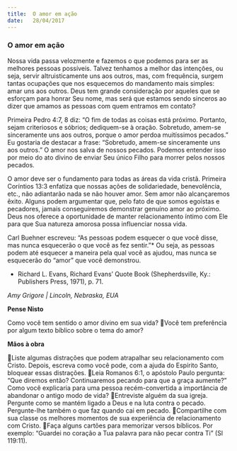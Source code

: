 ```yaml
---
title:  O amor em ação
date:   28/04/2017
---
```


### O amor em ação

Nossa vida passa velozmente e fazemos o que podemos para ser as melhores pessoas possíveis. Talvez tenhamos a melhor das intenções, ou seja, servir altruisticamente uns aos outros, mas, com frequência, surgem tantas ocupações que nos esquecemos do mandamento mais simples: amar uns aos outros. Deus tem grande consideração por aqueles que se esforçam para honrar Seu nome, mas será que estamos sendo sinceros ao dizer que amamos as pessoas com quem entramos em contato?

Primeira Pedro 4:7, 8 diz: “O fim de todas as coisas está próximo. Portanto, sejam criteriosos e sóbrios; dediquem-se à oração. Sobretudo, amem-se sinceramente uns aos outros, porque o amor perdoa muitíssimos pecados.” Eu gostaria de destacar a frase: “Sobretudo, amem-se sinceramente uns aos outros.” O amor nos salva de nossos pecados. Podemos entender isso por meio do ato divino de enviar Seu único Filho para morrer pelos nossos pecados.

O amor deve ser o fundamento para todas as áreas da vida cristã. Primeira Coríntios 13:3 enfatiza que nossas ações de solidariedade, benevolência, etc., não adiantarão nada se não houver amor. Sem amor não alcançaremos êxito. Alguns podem argumentar que, pelo fato de que somos egoístas e pecadores, jamais conseguiremos demonstrar genuíno amor ao próximo. Deus nos oferece a oportunidade de manter relacionamento íntimo com Ele para que Sua natureza amorosa possa influenciar nossa vida.

Carl Buehner escreveu: “As pessoas podem esquecer o que você disse, mas nunca esquecerão o que você as fez sentir.”* Ou seja, as pessoas podem até esquecer a maneira pela qual você as ajudou, mas nunca se esquecerão do “amor” que você demonstrou. 

* Richard L. Evans, Richard Evans’ Quote Book (Shepherdsville, Ky.: Publishers Press, 1971), p. 71.

_Amy Grigore | Lincoln, Nebraska, EUA_

**Pense Nisto**

Como você tem sentido o amor divino em sua vida? Você tem preferência por algum texto bíblico sobre o tema do amor?

**Mãos à obra**

Liste algumas distrações que podem atrapalhar seu relacionamento com Cristo. Depois, escreva como você pode, com a ajuda do Espírito Santo, bloquear essas distrações. Leia Romanos 6:1, o apóstolo Paulo pergunta: “Que diremos então? Continuaremos pecando para que a graça aumente?” Como você explicaria para uma pessoa recém-convertida a importância de abandonar o antigo modo de vida? Entreviste alguém da sua igreja. Pergunte como se mantém ligado a Deus e na luta contra o pecado. Pergunte-lhe também o que faz quando cai em pecado. Compartilhe com sua classe os melhores momentos de sua experiência de relacionamento com Cristo. Faça alguns cartões para memorizar versos bíblicos. Por exemplo: “Guardei no coração a Tua palavra para não pecar contra Ti” (Sl 119:11).